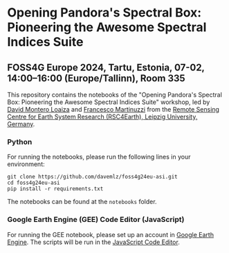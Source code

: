 # Opening Pandora's Spectral Box: Pioneering the Awesome Spectral Indices Suite
## FOSS4G Europe 2024, Tartu, Estonia, 07-02, 14:00–16:00 (Europe/Tallinn), Room 335

This repository contains the notebooks of the "Opening Pandora's Spectral Box: Pioneering the Awesome Spectral Indices Suite" workshop, led by [David Montero Loaiza](https://github.com/davemlz) and [Francesco Martinuzzi](https://martinuzzifrancesco.github.io/) from the [Remote Sensing Centre for Earth System Research (RSC4Earth), Leipzig University, Germany](https://rsc4earth.de/).

### Python

For running the notebooks, please run the following lines in your environment:

```
git clone https://github.com/davemlz/foss4g24eu-asi.git
cd foss4g24eu-asi
pip install -r requirements.txt
```

The notebooks can be found at the `notebooks` folder.

### Google Earth Engine (GEE) Code Editor (JavaScript)

For running the GEE notebook, please set up an account in [Google Earth Engine](https://earthengine.google.com/). The scripts will be run in the [JavaScript Code Editor](https://code.earthengine.google.com/).
